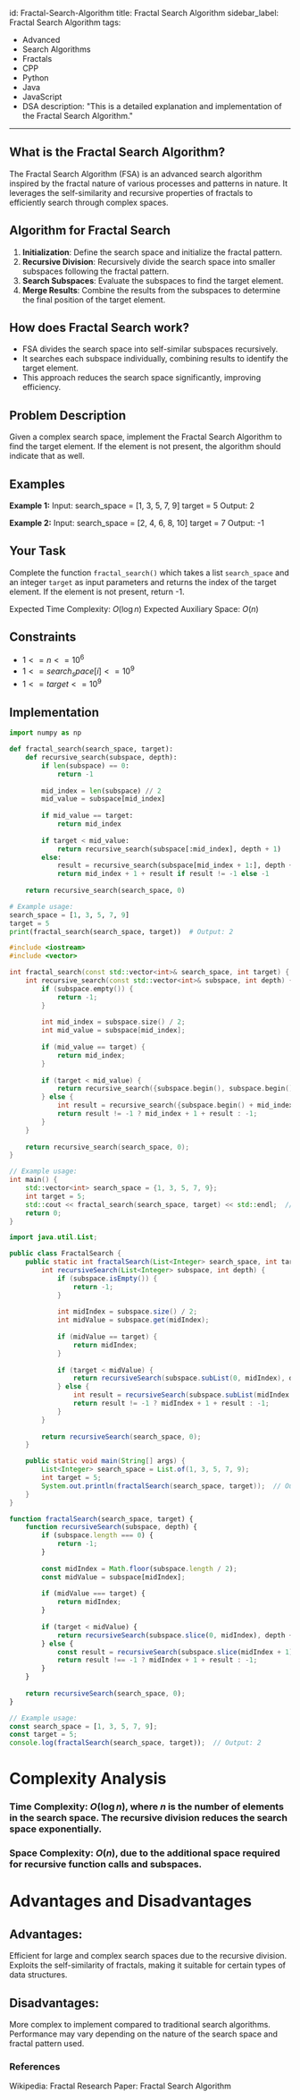id: Fractal-Search-Algorithm
title: Fractal Search Algorithm
sidebar_label: Fractal Search Algorithm
tags:
  - Advanced
  - Search Algorithms
  - Fractals
  - CPP
  - Python
  - Java
  - JavaScript
  - DSA
description: "This is a detailed explanation and implementation of the Fractal Search Algorithm."

---

## What is the Fractal Search Algorithm?

The Fractal Search Algorithm (FSA) is an advanced search algorithm inspired by the fractal nature of various processes and patterns in nature. It leverages the self-similarity and recursive properties of fractals to efficiently search through complex spaces.

## Algorithm for Fractal Search

1. **Initialization**: Define the search space and initialize the fractal pattern.
2. **Recursive Division**: Recursively divide the search space into smaller subspaces following the fractal pattern.
3. **Search Subspaces**: Evaluate the subspaces to find the target element.
4. **Merge Results**: Combine the results from the subspaces to determine the final position of the target element.

## How does Fractal Search work?

- FSA divides the search space into self-similar subspaces recursively.
- It searches each subspace individually, combining results to identify the target element.
- This approach reduces the search space significantly, improving efficiency.

<FractalSearchVisualizer />

## Problem Description

Given a complex search space, implement the Fractal Search Algorithm to find the target element. If the element is not present, the algorithm should indicate that as well.

## Examples

**Example 1:**
Input:
search_space = [1, 3, 5, 7, 9]
target = 5
Output: 2

**Example 2:**
Input:
search_space = [2, 4, 6, 8, 10]
target = 7
Output: -1

## Your Task

Complete the function `fractal_search()` which takes a list `search_space` and an integer `target` as input parameters and returns the index of the target element. If the element is not present, return -1.

Expected Time Complexity: $O(\log n)$
Expected Auxiliary Space: $O(n)$

## Constraints

- $1 <= n <= 10^6$
- $1 <= search_space[i] <= 10^9$
- $1 <= target <= 10^9$

## Implementation

```python
import numpy as np

def fractal_search(search_space, target):
    def recursive_search(subspace, depth):
        if len(subspace) == 0:
            return -1
        
        mid_index = len(subspace) // 2
        mid_value = subspace[mid_index]
        
        if mid_value == target:
            return mid_index
        
        if target < mid_value:
            return recursive_search(subspace[:mid_index], depth + 1)
        else:
            result = recursive_search(subspace[mid_index + 1:], depth + 1)
            return mid_index + 1 + result if result != -1 else -1
    
    return recursive_search(search_space, 0)

# Example usage:
search_space = [1, 3, 5, 7, 9]
target = 5
print(fractal_search(search_space, target))  # Output: 2
```

```cpp
#include <iostream>
#include <vector>

int fractal_search(const std::vector<int>& search_space, int target) {
    int recursive_search(const std::vector<int>& subspace, int depth) {
        if (subspace.empty()) {
            return -1;
        }
        
        int mid_index = subspace.size() / 2;
        int mid_value = subspace[mid_index];
        
        if (mid_value == target) {
            return mid_index;
        }
        
        if (target < mid_value) {
            return recursive_search({subspace.begin(), subspace.begin() + mid_index}, depth + 1);
        } else {
            int result = recursive_search({subspace.begin() + mid_index + 1, subspace.end()}, depth + 1);
            return result != -1 ? mid_index + 1 + result : -1;
        }
    }
    
    return recursive_search(search_space, 0);
}

// Example usage:
int main() {
    std::vector<int> search_space = {1, 3, 5, 7, 9};
    int target = 5;
    std::cout << fractal_search(search_space, target) << std::endl;  // Output: 2
    return 0;
}
```

```java
import java.util.List;

public class FractalSearch {
    public static int fractalSearch(List<Integer> search_space, int target) {
        int recursiveSearch(List<Integer> subspace, int depth) {
            if (subspace.isEmpty()) {
                return -1;
            }
            
            int midIndex = subspace.size() / 2;
            int midValue = subspace.get(midIndex);
            
            if (midValue == target) {
                return midIndex;
            }
            
            if (target < midValue) {
                return recursiveSearch(subspace.subList(0, midIndex), depth + 1);
            } else {
                int result = recursiveSearch(subspace.subList(midIndex + 1, subspace.size()), depth + 1);
                return result != -1 ? midIndex + 1 + result : -1;
            }
        }
        
        return recursiveSearch(search_space, 0);
    }

    public static void main(String[] args) {
        List<Integer> search_space = List.of(1, 3, 5, 7, 9);
        int target = 5;
        System.out.println(fractalSearch(search_space, target));  // Output: 2
    }
}
```

```javascript
function fractalSearch(search_space, target) {
    function recursiveSearch(subspace, depth) {
        if (subspace.length === 0) {
            return -1;
        }
        
        const midIndex = Math.floor(subspace.length / 2);
        const midValue = subspace[midIndex];
        
        if (midValue === target) {
            return midIndex;
        }
        
        if (target < midValue) {
            return recursiveSearch(subspace.slice(0, midIndex), depth + 1);
        } else {
            const result = recursiveSearch(subspace.slice(midIndex + 1), depth + 1);
            return result !== -1 ? midIndex + 1 + result : -1;
        }
    }
    
    return recursiveSearch(search_space, 0);
}

// Example usage:
const search_space = [1, 3, 5, 7, 9];
const target = 5;
console.log(fractalSearch(search_space, target));  // Output: 2
```

# Complexity Analysis
### Time Complexity: $O(\log n)$, where $n$ is the number of elements in the search space. The recursive division reduces the search space exponentially.
### Space Complexity: $O(n)$, due to the additional space required for recursive function calls and subspaces.
# Advantages and Disadvantages
## Advantages:

Efficient for large and complex search spaces due to the recursive division.
Exploits the self-similarity of fractals, making it suitable for certain types of data structures.
## Disadvantages:

More complex to implement compared to traditional search algorithms.
Performance may vary depending on the nature of the search space and fractal pattern used.
### References
Wikipedia: Fractal
Research Paper: Fractal Search Algorithm
